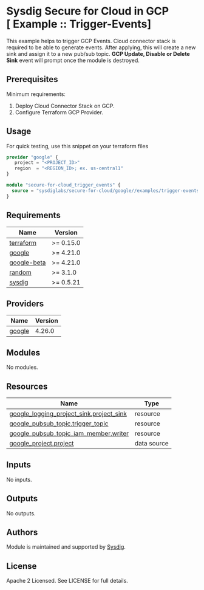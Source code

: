 # Sysdig Secure for Cloud in GCP<br/>[ Example :: Trigger-Events]
This example helps to trigger GCP Events. Cloud connector stack is required to be able to generate events.
After applying, this will create a new sink and assign it to a new pub/sub topic. **GCP Update, Disable or Delete Sink** event will prompt once the module is destroyed.

## Prerequisites

Minimum requirements:
1. Deploy Cloud Connector Stack on GCP.
2. Configure Terraform GCP Provider.

## Usage

For quick testing, use this snippet on your terraform files

```terraform
provider "google" {
   project = "<PROJECT_ID>"
   region  = "<REGION_ID>; ex. us-central1"
}

module "secure-for-cloud_trigger_events" {
  source = "sysdiglabs/secure-for-cloud/google//examples/trigger-events"
}
```

<!-- BEGINNING OF PRE-COMMIT-TERRAFORM DOCS HOOK -->
## Requirements

| Name | Version |
|------|---------|
| <a name="requirement_terraform"></a> [terraform](#requirement\_terraform) | >= 0.15.0 |
| <a name="requirement_google"></a> [google](#requirement\_google) | >= 4.21.0 |
| <a name="requirement_google-beta"></a> [google-beta](#requirement\_google-beta) | >= 4.21.0 |
| <a name="requirement_random"></a> [random](#requirement\_random) | >= 3.1.0 |
| <a name="requirement_sysdig"></a> [sysdig](#requirement\_sysdig) | >= 0.5.21 |

## Providers

| Name | Version |
|------|---------|
| <a name="provider_google"></a> [google](#provider\_google) | 4.26.0 |

## Modules

No modules.

## Resources

| Name | Type |
|------|------|
| [google_logging_project_sink.project_sink](https://registry.terraform.io/providers/hashicorp/google/latest/docs/resources/logging_project_sink) | resource |
| [google_pubsub_topic.trigger_topic](https://registry.terraform.io/providers/hashicorp/google/latest/docs/resources/pubsub_topic) | resource |
| [google_pubsub_topic_iam_member.writer](https://registry.terraform.io/providers/hashicorp/google/latest/docs/resources/pubsub_topic_iam_member) | resource |
| [google_project.project](https://registry.terraform.io/providers/hashicorp/google/latest/docs/data-sources/project) | data source |

## Inputs

No inputs.

## Outputs

No outputs.
<!-- END OF PRE-COMMIT-TERRAFORM DOCS HOOK -->

## Authors

Module is maintained and supported by [Sysdig](https://github.com/sysdiglabs/terraform-google-secure-for-cloud).

## License

Apache 2 Licensed. See LICENSE for full details.
